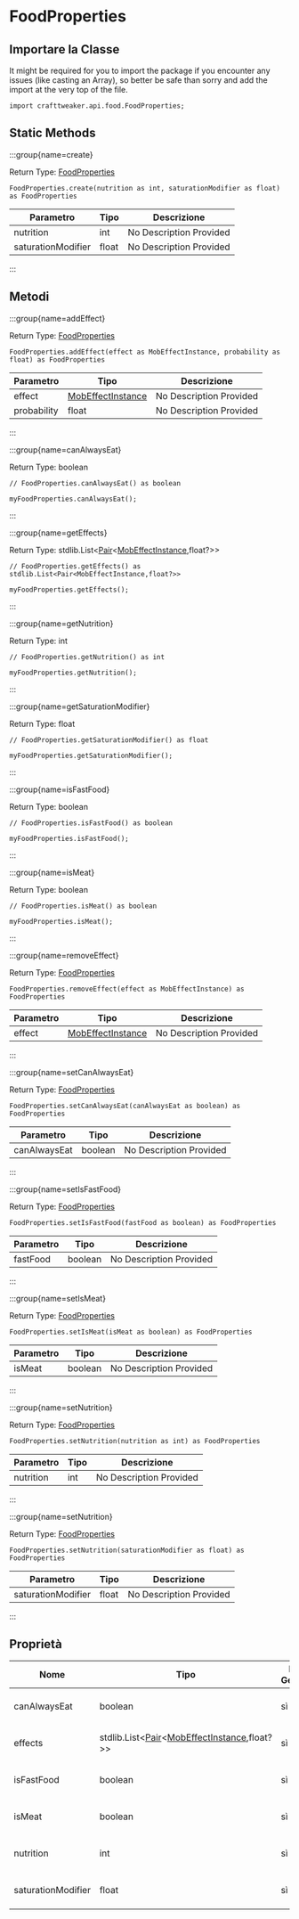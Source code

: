 # FoodProperties

## Importare la Classe

It might be required for you to import the package if you encounter any issues (like casting an Array), so better be safe than sorry and add the import at the very top of the file.
```zenscript
import crafttweaker.api.food.FoodProperties;
```


## Static Methods

:::group{name=create}

Return Type: [FoodProperties](/vanilla/api/food/FoodProperties)

```zenscript
FoodProperties.create(nutrition as int, saturationModifier as float) as FoodProperties
```

| Parametro          | Tipo  | Descrizione             |
| ------------------ | ----- | ----------------------- |
| nutrition          | int   | No Description Provided |
| saturationModifier | float | No Description Provided |


:::

## Metodi

:::group{name=addEffect}

Return Type: [FoodProperties](/vanilla/api/food/FoodProperties)

```zenscript
FoodProperties.addEffect(effect as MobEffectInstance, probability as float) as FoodProperties
```

| Parametro   | Tipo                                                              | Descrizione             |
| ----------- | ----------------------------------------------------------------- | ----------------------- |
| effect      | [MobEffectInstance](/vanilla/api/entity/effect/MobEffectInstance) | No Description Provided |
| probability | float                                                             | No Description Provided |


:::

:::group{name=canAlwaysEat}

Return Type: boolean

```zenscript
// FoodProperties.canAlwaysEat() as boolean

myFoodProperties.canAlwaysEat();
```

:::

:::group{name=getEffects}

Return Type: stdlib.List&lt;[Pair](/vanilla/api/util/Pair)&lt;[MobEffectInstance](/vanilla/api/entity/effect/MobEffectInstance),float?&gt;&gt;

```zenscript
// FoodProperties.getEffects() as stdlib.List<Pair<MobEffectInstance,float?>>

myFoodProperties.getEffects();
```

:::

:::group{name=getNutrition}

Return Type: int

```zenscript
// FoodProperties.getNutrition() as int

myFoodProperties.getNutrition();
```

:::

:::group{name=getSaturationModifier}

Return Type: float

```zenscript
// FoodProperties.getSaturationModifier() as float

myFoodProperties.getSaturationModifier();
```

:::

:::group{name=isFastFood}

Return Type: boolean

```zenscript
// FoodProperties.isFastFood() as boolean

myFoodProperties.isFastFood();
```

:::

:::group{name=isMeat}

Return Type: boolean

```zenscript
// FoodProperties.isMeat() as boolean

myFoodProperties.isMeat();
```

:::

:::group{name=removeEffect}

Return Type: [FoodProperties](/vanilla/api/food/FoodProperties)

```zenscript
FoodProperties.removeEffect(effect as MobEffectInstance) as FoodProperties
```

| Parametro | Tipo                                                              | Descrizione             |
| --------- | ----------------------------------------------------------------- | ----------------------- |
| effect    | [MobEffectInstance](/vanilla/api/entity/effect/MobEffectInstance) | No Description Provided |


:::

:::group{name=setCanAlwaysEat}

Return Type: [FoodProperties](/vanilla/api/food/FoodProperties)

```zenscript
FoodProperties.setCanAlwaysEat(canAlwaysEat as boolean) as FoodProperties
```

| Parametro    | Tipo    | Descrizione             |
| ------------ | ------- | ----------------------- |
| canAlwaysEat | boolean | No Description Provided |


:::

:::group{name=setIsFastFood}

Return Type: [FoodProperties](/vanilla/api/food/FoodProperties)

```zenscript
FoodProperties.setIsFastFood(fastFood as boolean) as FoodProperties
```

| Parametro | Tipo    | Descrizione             |
| --------- | ------- | ----------------------- |
| fastFood  | boolean | No Description Provided |


:::

:::group{name=setIsMeat}

Return Type: [FoodProperties](/vanilla/api/food/FoodProperties)

```zenscript
FoodProperties.setIsMeat(isMeat as boolean) as FoodProperties
```

| Parametro | Tipo    | Descrizione             |
| --------- | ------- | ----------------------- |
| isMeat    | boolean | No Description Provided |


:::

:::group{name=setNutrition}

Return Type: [FoodProperties](/vanilla/api/food/FoodProperties)

```zenscript
FoodProperties.setNutrition(nutrition as int) as FoodProperties
```

| Parametro | Tipo | Descrizione             |
| --------- | ---- | ----------------------- |
| nutrition | int  | No Description Provided |


:::

:::group{name=setNutrition}

Return Type: [FoodProperties](/vanilla/api/food/FoodProperties)

```zenscript
FoodProperties.setNutrition(saturationModifier as float) as FoodProperties
```

| Parametro          | Tipo  | Descrizione             |
| ------------------ | ----- | ----------------------- |
| saturationModifier | float | No Description Provided |


:::


## Proprietà

| Nome               | Tipo                                                                                                                                                      | Ha Getter | Ha Setter | Descrizione             |
| ------------------ | --------------------------------------------------------------------------------------------------------------------------------------------------------- | --------- | --------- | ----------------------- |
| canAlwaysEat       | boolean                                                                                                                                                   | sì        | sì        | No Description Provided |
| effects            | stdlib.List&lt;[Pair](/vanilla/api/util/Pair)&lt;[MobEffectInstance](/vanilla/api/entity/effect/MobEffectInstance),float?&gt;&gt; | sì        | no        | No Description Provided |
| isFastFood         | boolean                                                                                                                                                   | sì        | sì        | No Description Provided |
| isMeat             | boolean                                                                                                                                                   | sì        | sì        | No Description Provided |
| nutrition          | int                                                                                                                                                       | sì        | sì        | No Description Provided |
| saturationModifier | float                                                                                                                                                     | sì        | sì        | No Description Provided |

